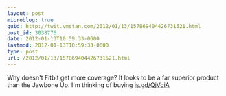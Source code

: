```yaml
---
layout: post
microblog: true
guid: http://twit.vmstan.com/2012/01/13/157869404426731521.html
post_id: 3038776
date: 2012-01-13T10:59:33-0600
lastmod: 2012-01-13T10:59:33-0600
type: post
url: /2012/01/13/157869404426731521.html
---
```

Why doesn't Fitbit get more coverage? It looks to be a far superior product than the Jawbone Up. I'm thinking of buying <a href="http://is.gd/QjVoiA">is.gd/QjVoiA</a>
